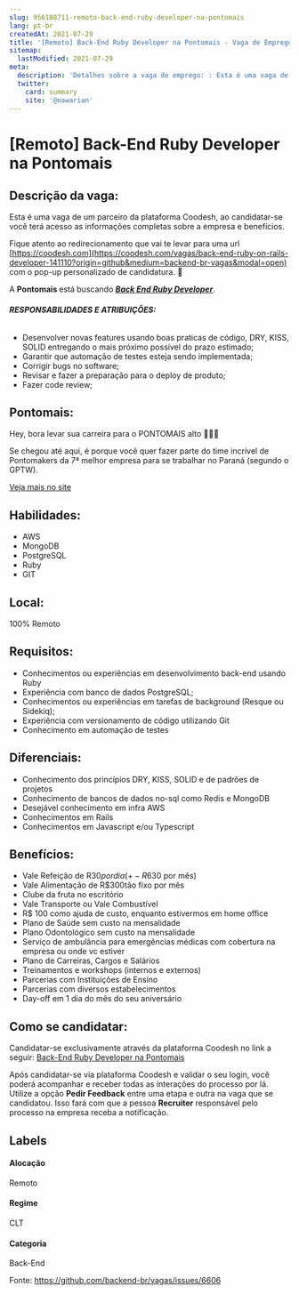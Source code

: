 ```yaml
---
slug: 956188711-remoto-back-end-ruby-developer-na-pontomais
lang: pt-br
createdAt: 2021-07-29
title: '[Remoto] Back-End Ruby Developer na Pontomais - Vaga de Emprego'
sitemap:
  lastModified: 2021-07-29
meta:
  description: 'Detalhes sobre a vaga de emprego: : Esta é uma vaga de um parceiro da plataforma Coodesh, ao candidatar-se você terá acesso as informações completas sobre a empresa e benefícios.  Fique atento ao redirecionamento que vai te levar para uma url [https://coodesh.com](https://coodesh.com/vagas/back-end-ruby-on-rails-developer-141110?origin=github&medium=backend-br-vagas&modal=open) com o pop-up personalizado de candidatura. 👋 <p>A <strong>Pontomais </strong>está buscando <strong><em><ins>Back End Ruby Developer</ins></em></strong>.</p> <p></p> <h6><strong>RESPONSABILIDADES E ATRIBUIÇÕES:</strong></h6> <ul> <li>Desenvolver novas features usando boas praticas de código, DRY, KISS, SOLID entregando o mais próximo possível do prazo estimado;</li> <li>Garantir que automação de testes esteja sendo implementada;</li> <li>Corrigir bugs no software;</li> <li>Revisar e fazer a preparação para o deploy de produto;</li> <li>Fazer code review;</li> </ul>'
  twitter:
    card: summary
    site: '@nawarian'
---
```


# [Remoto] Back-End Ruby Developer na Pontomais

## Descrição da vaga: 
Esta é uma vaga de um parceiro da plataforma Coodesh, ao candidatar-se você terá acesso as informações completas sobre a empresa e benefícios.


Fique atento ao redirecionamento que vai te levar para uma url [https://coodesh.com](https://coodesh.com/vagas/back-end-ruby-on-rails-developer-141110?origin=github&medium=backend-br-vagas&modal=open) com o pop-up personalizado de candidatura. 👋
<p>A <strong>Pontomais </strong>está buscando <strong><em><ins>Back End Ruby Developer</ins></em></strong>.</p>
<p></p>
<h6><strong>RESPONSABILIDADES E ATRIBUIÇÕES:</strong></h6>
<ul>
<li>Desenvolver novas features usando boas praticas de código, DRY, KISS, SOLID entregando o mais próximo possível do prazo estimado;</li>
<li>Garantir que automação de testes esteja sendo implementada;</li>
<li>Corrigir bugs no software;</li>
<li>Revisar e fazer a preparação para o deploy de produto;</li>
<li>Fazer code review;</li>
</ul>

## Pontomais: 
 <p>Hey, bora levar sua carreira para o PONTOMAIS alto 🚀🚀🚀</p>

<p>Se chegou até aqui, é porque você quer fazer parte do time incrível de Pontomakers da 7ª melhor empresa para se trabalhar no Paraná (segundo o GPTW).</p><a href='https://coodesh.com/empresas/pontomais'>Veja mais no site</a>

 ## Habilidades: 
 - AWS 
- MongoDB 
- PostgreSQL 
- Ruby 
- GIT
## Local: 
 100% Remoto
## Requisitos: 
 - Conhecimentos ou experiências em desenvolvimento back-end usando Ruby 
- Experiência com banco de dados PostgreSQL; 
- Conhecimentos ou experiências em tarefas de background (Resque ou Sidekiq); 
- Experiência com versionamento de código utilizando Git 
- Conhecimento em automação de testes
## Diferenciais: 
 - Conhecimento dos princípios DRY, KISS, SOLID e de padrões de projetos 
- Conhecimento de bancos de dados no-sql como Redis e MongoDB 
- Desejável conhecimento em infra AWS 
- Conhecimentos em Rails 
- Conhecimentos em Javascript e/ou Typescript
## Benefícios: 
 - Vale Refeição de R$30 por dia (+- R$630 por mês) 
- Vale Alimentação de R$300tão fixo por mês  
- Clube da fruta no escritório  
- Vale Transporte ou Vale Combustível  
- R$ 100 como ajuda de custo, enquanto estivermos em home office 
- Plano de Saúde sem custo na mensalidade 
- Plano Odontológico sem custo na mensalidade 
- Serviço de ambulância para emergências médicas com cobertura na empresa ou onde vc estiver  
- Plano de Carreiras, Cargos e Salários  
- Treinamentos e workshops (internos e externos)  
- Parcerias com Instituições de Ensino  
- Parcerias com diversos estabelecimentos  
- Day-off em 1 dia do mês do seu aniversário 
## Como se candidatar:
Candidatar-se exclusivamente através da plataforma Coodesh no link a seguir: [Back-End Ruby Developer na Pontomais](https://coodesh.com/vagas/back-end-ruby-on-rails-developer-141110?origin=github&medium=backend-br-vagas&modal=open)


Após candidatar-se via plataforma Coodesh e validar o seu login, você poderá acompanhar e receber todas as interações do processo por lá. Utilize a opção **Pedir Feedback** entre uma etapa e outra na vaga que se candidatou. Isso fará com que a pessoa **Recruiter** responsável pelo processo na empresa receba a notificação.
## Labels
#### Alocação
Remoto
#### Regime
CLT
#### Categoria
Back-End

Fonte: https://github.com/backend-br/vagas/issues/6606